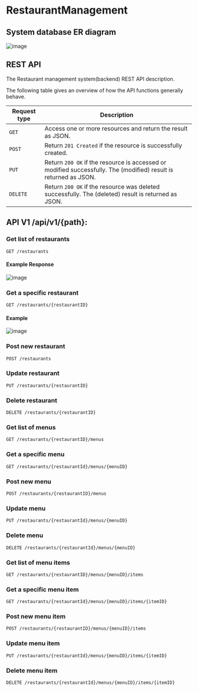 # RestaurantManagement
## System database ER diagram
![image](https://user-images.githubusercontent.com/67903431/195720011-1ee3054e-f7f2-4dc4-990c-6a3f1451ea82.png)

## REST API
The Restaurant management system(backend) REST API description.

The following table gives an overview of how the API functions generally behave.

| Request type | Description |
| ------------ | ----------- |
| `GET`    | Access one or more resources and return the result as JSON. |
| `POST`   | Return `201 Created` if the resource is successfully created. |
| `PUT`    | Return `200 OK` if the resource is accessed or modified successfully. The (modified) result is returned as JSON. |
| `DELETE` | Return `200 OK` if the resource was deleted successfully. The (deleted) result is returned as JSON. |

## API V1  /api/v1/{path}:
### Get list of restaurants
`GET /restaurants`
#### Example Response
  ![image](https://user-images.githubusercontent.com/67903431/195717352-98e2daee-f1e0-44d7-950a-4882b81efbbd.png)


### Get a specific restaurant
`GET /restaurants/{restaurantID}`
#### Example
![image](https://user-images.githubusercontent.com/67903431/195717465-0f15d9ae-70bf-48dc-af72-de885cb9ddb7.png)



### Post new restaurant
`POST /restaurants`

### Update restaurant
`PUT /restaurants/{restaurantID}`

### Delete restaurant 
`DELETE /restaurants/{restaurantID}`


### Get list of menus
`GET /restaurants/{restaurantID}/menus`

### Get a specific menu
`GET /restaurants/{restaurantId}/menus/{menuID}`

### Post new menu
`POST /restaurants/{restaurantID}/menus`

### Update menu
`PUT /restaurants/{restaurantId}/menus/{menuID}`

### Delete menu
`DELETE /restaurants/{restaurantId}/menus/{menuID}`


### Get list of menu items
`GET /restaurants/{restaurantID}/menus/{menuID}/items`

### Get a specific menu item
`GET /restaurants/{restaurantId}/menus/{menuID}/items/{itemID}`

### Post new menu item
`POST /restaurants/{restaurantID}/menus/{menuID}/items`

### Update menu item
`PUT /restaurants/{restaurantId}/menus/{menuID}/items/{itemID}`

### Delete menu item
`DELETE /restaurants/{restaurantId}/menus/{menuID}/items/{itemID}`

